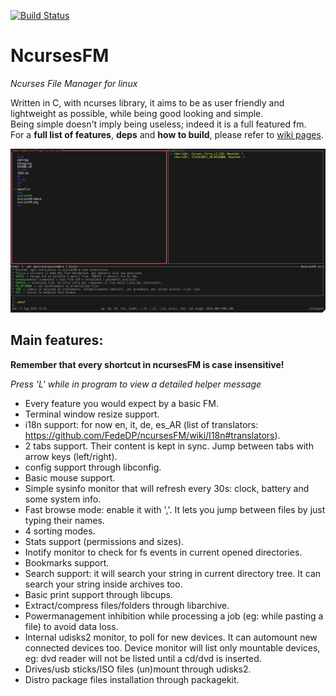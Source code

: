 [![Build Status](https://travis-ci.org/FedeDP/ncursesFM.svg?branch=master)](https://travis-ci.org/FedeDP/ncursesFM)

# NcursesFM

*Ncurses File Manager for linux*

Written in C, with ncurses library, it aims to be as user friendly and lightweight as possible, while being good looking and simple.  
Being simple doesn't imply being useless; indeed it is a full featured fm.  
For a **full list of features**, **deps** and **how to build**, please refer to [wiki pages](https://github.com/FedeDP/ncursesFM/wiki/).

![](https://github.com/FedeDP/ncursesFM/raw/master/ncursesFM.png)

## Main features:

**Remember that every shortcut in ncursesFM is case insensitive!**

*Press 'L' while in program to view a detailed helper message*

* Every feature you would expect by a basic FM.
* Terminal window resize support.
* i18n support: for now en, it, de, es_AR (list of translators: https://github.com/FedeDP/ncursesFM/wiki/I18n#translators).
* 2 tabs support. Their content is kept in sync. Jump between tabs with arrow keys (left/right).
* config support through libconfig.
* Basic mouse support.
* Simple sysinfo monitor that will refresh every 30s: clock, battery and some system info.
* Fast browse mode: enable it with ','. It lets you jump between files by just typing their names.
* 4 sorting modes.
* Stats support (permissions and sizes).
* Inotify monitor to check for fs events in current opened directories.
* Bookmarks support.
* Search support: it will search your string in current directory tree. It can search your string inside archives too.
* Basic print support through libcups.
* Extract/compress files/folders through libarchive.
* Powermanagement inhibition while processing a job (eg: while pasting a file) to avoid data loss.
* Internal udisks2 monitor, to poll for new devices. It can automount new connected devices too. Device monitor will list only mountable devices, eg: dvd reader will not be listed until a cd/dvd is inserted.
* Drives/usb sticks/ISO files (un)mount through udisks2.
* Distro package files installation through packagekit.
